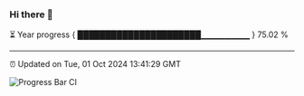 ### Hi there 👋

⏳ Year progress { ██████████████████████▁▁▁▁▁▁▁▁ } 75.02 %

---

⏰ Updated on Tue, 01 Oct 2024 13:41:29 GMT

![Progress Bar CI](https://github.com/IshwaranRudhara/GIT-ACTION/workflows/Progress%20Bar%20CI/badge.svg)

